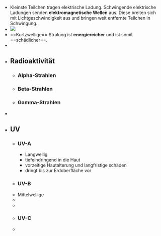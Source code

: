- Kleinste Teilchen tragen elektrische Ladung. Schwingende elektrische Ladungen senden **elektromagnetische Wellen** aus. Diese breiten sich mit Lichtgeschwindigkeit aus und bringen weit entfernte Teilchen in Schwingung.
- ![](file:///home/nru/NW-Zusammenfassung-ohne-ue/Naturwissenschaften%2032ad305d2f4e41ef863731902f262950/Chemie%2007e63c081bbf447e8b54888b8dc7b72f/Pruefung%201%206d9196a776cd4b509cf57589adaa5234/Untitled%201.png)
- ==Kurtzwellige== Stralung ist **energiereicher** und ist somit ==schädlicher==.
-
- ## Radioaktivität
	- ### Alpha-Strahlen
	- ### Beta-Strahlen
	- ### Gamma-Strahlen
-
- ## UV
	- ### UV-A
		- Langwellig
		- tiefeindringend in die Haut
		- vorzeitige Hautalterung und langfristige schäden
		- dringt bis zur Erdoberfläche vor
	- ### UV-B
	- Mittelwellige
	-
	-
	- ### UV-C
	-